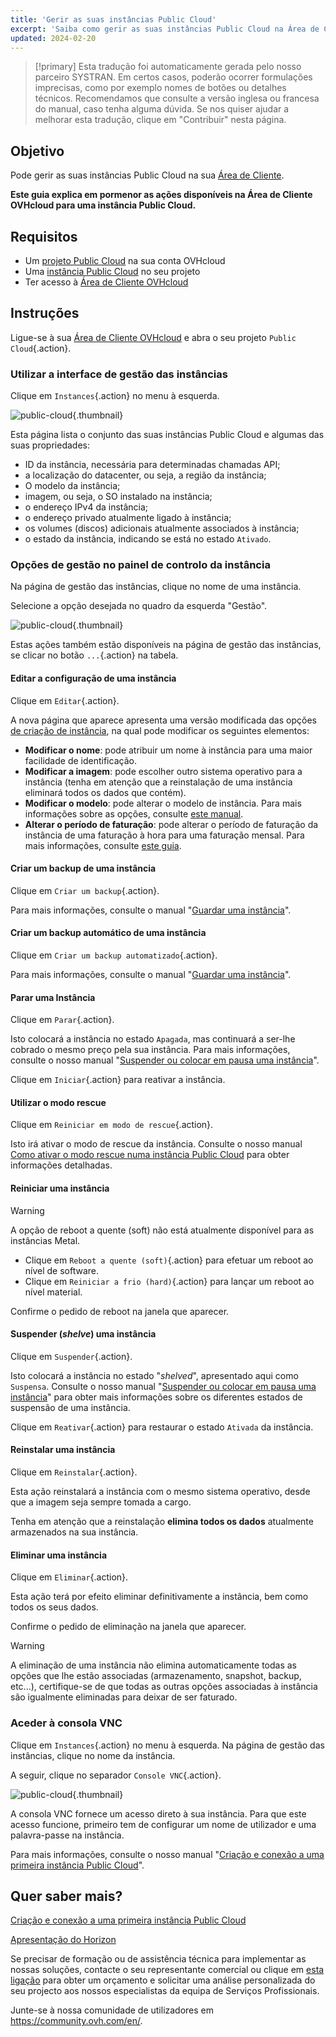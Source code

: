 ```yaml
---
title: 'Gerir as suas instâncias Public Cloud'
excerpt: 'Saiba como gerir as suas instâncias Public Cloud na Área de Cliente OVHcloud'
updated: 2024-02-20
---
```


> [!primary]
> Esta tradução foi automaticamente gerada pelo nosso parceiro SYSTRAN. Em certos casos, poderão ocorrer formulações imprecisas, como por exemplo nomes de botões ou detalhes técnicos. Recomendamos que consulte a versão inglesa ou francesa do manual, caso tenha alguma dúvida. Se nos quiser ajudar a melhorar esta tradução, clique em "Contribuir" nesta página.
>

## Objetivo

Pode gerir as suas instâncias Public Cloud na sua [Área de Cliente](/links/manager).

**Este guia explica em pormenor as ações disponíveis na Área de Cliente OVHcloud para uma instância Public Cloud.**

## Requisitos

- Um [projeto Public Cloud](https://www.ovhcloud.com/pt/public-cloud/) na sua conta OVHcloud
- Uma [instância Public Cloud](/pages/public_cloud/compute/public-cloud-first-steps) no seu projeto
- Ter acesso à [Área de Cliente OVHcloud](/links/manager)

## Instruções

Ligue-se à sua [Área de Cliente OVHcloud](/links/manager) e abra o seu projeto `Public Cloud`{.action}. 

### Utilizar a interface de gestão das instâncias

Clique em `Instances`{.action} no menu à esquerda. 

![public-cloud](images/compute-2024.png){.thumbnail}

Esta página lista o conjunto das suas instâncias Public Cloud e algumas das suas propriedades:

- ID da instância, necessária para determinadas chamadas API;
- a localização do datacenter, ou seja, a região da instância;
- O modelo da instância;
- imagem, ou seja, o SO instalado na instância;
- o endereço IPv4 da instância;
- o endereço privado atualmente ligado à instância;
- os volumes (discos) adicionais atualmente associados à instância;
- o estado da instância, indicando se está no estado `Ativado`.

### Opções de gestão no painel de controlo da instância

Na página de gestão das instâncias, clique no nome de uma instância.

Selecione a opção desejada no quadro da esquerda "Gestão".

![public-cloud](images/management.png){.thumbnail}

Estas ações também estão disponíveis na página de gestão das instâncias, se clicar no botão `...`{.action} na tabela.

#### Editar a configuração de uma instância

Clique em `Editar`{.action}.

A nova página que aparece apresenta uma versão modificada das opções [de criação de instância](/pages/public_cloud/compute/public-cloud-first-steps), na qual pode modificar os seguintes elementos:

- **Modificar o nome**: pode atribuir um nome à instância para uma maior facilidade de identificação.
- **Modificar a imagem**: pode escolher outro sistema operativo para a instância (tenha em atenção que a reinstalação de uma instância eliminará todos os dados que contém).
- **Modificar o modelo**: pode alterar o modelo de instância. Para mais informações sobre as opções, consulte [este manual](/pages/public_cloud/compute/public-cloud-first-steps#3o-passo-criacao-de-uma-instancia).
- **Alterar o período de faturação**: pode alterar o período de faturação da instância de uma faturação à hora para uma faturação mensal. Para mais informações, consulte [este guia](/pages/account_and_service_management/managing_billing_payments_and_services/changing_hourly_monthly_billing).

#### Criar um backup de uma instância

Clique em `Criar um backup`{.action}.

Para mais informações, consulte o manual "[Guardar uma instância](/pages/public_cloud/compute/save_an_instance)". 

#### Criar um backup automático de uma instância

Clique em `Criar um backup automatizado`{.action}.

Para mais informações, consulte o manual "[Guardar uma instância](/pages/public_cloud/compute/save_an_instance#criar-um-backup-automatizado-de-uma-instancia)".

#### Parar uma Instância

Clique em `Parar`{.action}.

Isto colocará a instância no estado `Apagada`, mas continuará a ser-lhe cobrado o mesmo preço pela sua instância. Para mais informações, consulte o nosso manual "[Suspender ou colocar em pausa uma instância](/pages/public_cloud/compute/suspend_or_pause_an_instance#parar-suspend-uma-instancia)".

Clique em `Iniciar`{.action} para reativar a instância.

#### Utilizar o modo rescue

Clique em `Reiniciar em modo de rescue`{.action}.

Isto irá ativar o modo de rescue da instância. Consulte o nosso manual [Como ativar o modo rescue numa instância Public Cloud](/pages/public_cloud/compute/put_an_instance_in_rescue_mode) para obter informações detalhadas.

#### Reiniciar uma instância

> [!warning]
> A opção de reboot a quente (soft) não está atualmente disponível para as instâncias Metal.
>

- Clique em `Reboot a quente (soft)`{.action} para efetuar um reboot ao nível de software.
- Clique em `Reiniciar a frio (hard)`{.action} para lançar um reboot ao nível material.

Confirme o pedido de reboot na janela que aparecer.

#### Suspender (*shelve*) uma instância

Clique em `Suspender`{.action}.

Isto colocará a instância no estado "*shelved*", apresentado aqui como `Suspensa`. Consulte o nosso manual "[Suspender ou colocar em pausa uma instância](/pages/public_cloud/compute/suspend_or_pause_an_instance#suspender-shelve-uma-instancia)" para obter mais informações sobre os diferentes estados de suspensão de uma instância.

Clique em `Reativar`{.action} para restaurar o estado `Ativada` da instância.

#### Reinstalar uma instância

Clique em `Reinstalar`{.action}.

Esta ação reinstalará a instância com o mesmo sistema operativo, desde que a imagem seja sempre tomada a cargo.

Tenha em atenção que a reinstalação **elimina todos os dados** atualmente armazenados na sua instância.

#### Eliminar uma instância

Clique em `Eliminar`{.action}.

Esta ação terá por efeito eliminar definitivamente a instância, bem como todos os seus dados.

Confirme o pedido de eliminação na janela que aparecer.

> [!warning]
> A eliminação de uma instância não elimina automaticamente todas as opções que lhe estão associadas (armazenamento, snapshot, backup, etc...), certifique-se de que todas as outras opções associadas à instância são igualmente eliminadas para deixar de ser faturado.
>

### Aceder à consola VNC <a name="accessvnc"></a>

Clique em `Instances`{.action} no menu à esquerda. Na página de gestão das instâncias, clique no nome da instância.

A seguir, clique no separador `Console VNC`{.action}.

![public-cloud](images/vnc1.png){.thumbnail}

A consola VNC fornece um acesso direto à sua instância. Para que este acesso funcione, primeiro tem de configurar um nome de utilizador e uma palavra-passe na instância. 

Para mais informações, consulte o nosso manual "[Criação e conexão a uma primeira instância Public Cloud](/pages/public_cloud/compute/public-cloud-first-steps#connect-to-instance)".

## Quer saber mais?

[Criação e conexão a uma primeira instância Public Cloud](/pages/public_cloud/compute/public-cloud-first-steps)

[Apresentação do Horizon](/pages/public_cloud/compute/introducing_horizon)

Se precisar de formação ou de assistência técnica para implementar as nossas soluções, contacte o seu representante comercial ou clique em [esta ligação](/links/professional-services) para obter um orçamento e solicitar uma análise personalizada do seu projecto aos nossos especialistas da equipa de Serviços Profissionais.

Junte-se à nossa comunidade de utilizadores em <https://community.ovh.com/en/>.